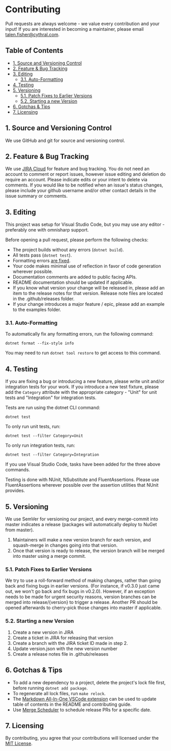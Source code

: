 <!-- omit in toc -->

# Contributing

Pull requests are always welcome - we value every contribution and your input! If you are interested in becoming a maintainer, please email talen.fisher@cythral.com.

<!-- omit in toc -->

## Table of Contents

- [1. Source and Versioning Control](#1-source-and-versioning-control)
- [2. Feature & Bug Tracking](#2-feature--bug-tracking)
- [3. Editing](#3-editing)
  - [3.1. Auto-Formatting](#31-auto-formatting)
- [4. Testing](#4-testing)
- [5. Versioning](#5-versioning)
  - [5.1. Patch Fixes to Earlier Versions](#51-patch-fixes-to-earlier-versions)
  - [5.2. Starting a new Version](#52-starting-a-new-version)
- [6. Gotchas & Tips](#6-gotchas--tips)
- [7. Licensing](#7-licensing)

## 1. Source and Versioning Control

We use GitHub and git for source and versioning control.

## 2. Feature & Bug Tracking

We use [JIRA Cloud](https://cythral.atlassian.net/jira/software/c/projects/LAMBJ/issues) for feature and bug tracking. You do not need an account to comment or report issues, however issue editing and deletion do require an account. Please indicate edits or your intent to delete via comments. If you would like to be notified when an issue's status changes, please include your github username and/or other contact details in the issue summary or comments.

## 3. Editing

This project was setup for Visual Studio Code, but you may use any editor - preferably one with omnisharp support.

Before opening a pull request, please perform the following checks:

- The project builds without any errors (`dotnet build`).
- All tests pass (`dotnet test`).
- Formatting errors [are fixed](#auto-formatting).
- Your code makes minimal use of reflection in favor of code generation wherever possible.
- Documentation comments are added to public facing APIs.
- README documentation should be updated if applicable.
- If you know what version your change will be released in, please add an item to the release notes for that version. Release note files are located in the .github/releases folder.
- If your change introduces a major feature / epic, please add an example to the examples folder.

### 3.1. Auto-Formatting

To automatically fix any formatting errors, run the following command:

```shell
dotnet format --fix-style info
```

You may need to run `dotnet tool restore` to get access to this command.

## 4. Testing

If you are fixing a bug or introducing a new feature, please write unit and/or integration tests for your work. If you introduce a new test fixture, please add the `Category` attribute with the appropriate category - "Unit" for unit tests and "Integration" for integration tests.

Tests are run using the dotnet CLI command:

```shell
dotnet test
```

To only run unit tests, run:

```shell
dotnet test --filter Category=Unit
```

To only run integration tests, run:

```shell
dotnet test --filter Category=Integration
```

If you use Visual Studio Code, tasks have been added for the three above commands.

Testing is done with NUnit, NSubstitute and FluentAssertions. Please use FluentAssertions wherever possible over the assertion utilities that NUnit provides.

## 5. Versioning

We use SemVer for versioning our project, and every merge-commit into master indicates a release (packages will automatically deploy to NuGet from master).

1. Maintainers will make a new version branch for each version, and squash-merge in changes going into that version.
2. Once that version is ready to release, the version branch will be merged into master using a merge commit.

### 5.1. Patch Fixes to Earlier Versions

We try to use a roll-forward method of making changes, rather than going back and fixing bugs in earlier versions. (For instance, if v0.3.0 just came out, we won't go back and fix bugs in v0.2.0). However, if an exception needs to be made for urgent security reasons, version branches can be merged into release/{version} to trigger a release. Another PR should be opened afterwards to cherry-pick those changes into master if applicable.

### 5.2. Starting a new Version

1. Create a new version in JIRA
2. Create a ticket in JIRA for releasing that version
3. Create a branch with the JIRA ticket ID made in step 2.
4. Update version.json with the new version number
5. Create a release notes file in .github/releases

## 6. Gotchas & Tips

- To add a new dependency to a project, delete the project's lock file first, before running `dotnet add package`.
- To regenerate all lock files, run `make relock`.
- The [Markdown All-In-One VSCode extension](https://marketplace.visualstudio.com/items?itemName=yzhang.markdown-all-in-one) can be used to update table of contents in the README and contributing guide.
- Use [Merge Scheduler](https://github.com/gr2m/merge-schedule-action) to schedule release PRs for a specific date.

## 7. Licensing

By contributing, you agree that your contributions will licensed under the [MIT License](LICENSE.txt).

